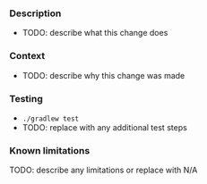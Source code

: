 ### Description

- TODO: describe what this change does

### Context

- TODO: describe why this change was made

### Testing

- `./gradlew test`
- TODO: replace with any additional test steps

### Known limitations

TODO: describe any limitations or replace with N/A

